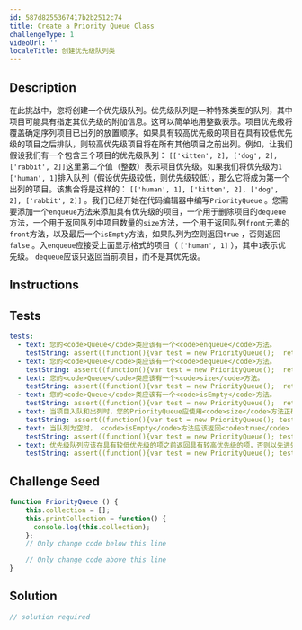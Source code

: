 ```yaml
---
id: 587d8255367417b2b2512c74
title: Create a Priority Queue Class
challengeType: 1
videoUrl: ''
localeTitle: 创建优先级队列类
---
```


## Description
<section id="description">在此挑战中，您将创建一个优先级队列。优先级队列是一种特殊类型的队列，其中项目可能具有指定其优先级的附加信息。这可以简单地用整数表示。项目优先级将覆盖确定序列项目已出列的放置顺序。如果具有较高优先级的项目在具有较低优先级的项目之后排队，则较高优先级项目将在所有其他项目之前出列。例如，让我们假设我们有一个包含三个项目的优先级队列： <code>[[&#39;kitten&#39;, 2], [&#39;dog&#39;, 2], [&#39;rabbit&#39;, 2]]</code>这里第二个值（整数）表示项目优先级。如果我们将优先级为<code>1</code> <code>[&#39;human&#39;, 1]</code>排入队列（假设优先级较低，则优先级较低），那么它将成为第一个出列的项目。该集合将是这样的： <code>[[&#39;human&#39;, 1], [&#39;kitten&#39;, 2], [&#39;dog&#39;, 2], [&#39;rabbit&#39;, 2]]</code> 。我们已经开始在代码编辑器中编写<code>PriorityQueue</code> 。您需要添加一个<code>enqueue</code>方法来添加具有优先级的项目，一个用于删除项目的<code>dequeue</code>方法，一个用于返回队列中项目数量的<code>size</code>方法，一个用于返回队列<code>front</code>元素的<code>front</code>方法，以及最后一个<code>isEmpty</code>方法，如果队列为空则返回<code>true</code> ，否则返回<code>false</code> 。入<code>enqueue</code>应接受上面显示格式的项目（ <code>[&#39;human&#39;, 1]</code> ），其中<code>1</code>表示优先级。 <code>dequeue</code>应该只返回当前项目，而不是其优先级。 </section>

## Instructions
<section id="instructions">
</section>

## Tests
<section id='tests'>

```yml
tests:
  - text: 您的<code>Queue</code>类应该有一个<code>enqueue</code>方法。
    testString: assert((function(){var test = new PriorityQueue();  return (typeof test.enqueue === 'function')}()), 'Your <code>Queue</code> class should have a <code>enqueue</code> method.');
  - text: 您的<code>Queue</code>类应该有一个<code>dequeue</code>方法。
    testString: assert((function(){var test = new PriorityQueue();  return (typeof test.dequeue === 'function')}()), 'Your <code>Queue</code> class should have a <code>dequeue</code> method.');
  - text: 您的<code>Queue</code>类应该有一个<code>size</code>方法。
    testString: assert((function(){var test = new PriorityQueue();  return (typeof test.size === 'function')}()), 'Your <code>Queue</code> class should have a <code>size</code> method.');
  - text: 您的<code>Queue</code>类应该有一个<code>isEmpty</code>方法。
    testString: assert((function(){var test = new PriorityQueue();  return (typeof test.isEmpty === 'function')}()), 'Your <code>Queue</code> class should have an <code>isEmpty</code> method.');
  - text: 当项目入队和出列时，您的PriorityQueue应使用<code>size</code>方法正确跟踪当前项目数。
    testString: assert((function(){var test = new PriorityQueue(); test.enqueue(['David Brown', 2]); test.enqueue(['Jon Snow', 1]); var size1 = test.size(); test.dequeue(); var size2 = test.size(); test.enqueue(['A', 3]); test.enqueue(['B', 3]); test.enqueue(['C', 3]); return (size1 === 2 && size2 === 1 && test.size() === 4)}()), 'Your PriorityQueue should correctly keep track of the current number of items using the <code>size</code> method as items are enqueued and dequeued.');
  - text: 当队列为空时， <code>isEmpty</code>方法应该返回<code>true</code> 。
    testString: assert((function(){var test = new PriorityQueue(); test.enqueue(['A', 1]); test.enqueue(['B', 1]); test.dequeue(); var first = test.isEmpty(); test.dequeue(); return (!first && test.isEmpty()); }()), 'The <code>isEmpty</code> method should return <code>true</code> when the queue is empty.');
  - text: 优先级队列应该在具有较低优先级的项之前返回具有较高优先级的项，否则以先进先出顺序返回项。
    testString: assert((function(){var test = new PriorityQueue(); test.enqueue(['A', 5]); test.enqueue(['B', 5]); test.enqueue(['C', 5]); test.enqueue(['D', 3]); test.enqueue(['E', 1]); test.enqueue(['F', 7]); var result = []; result.push(test.dequeue()); result.push(test.dequeue()); result.push(test.dequeue()); result.push(test.dequeue()); result.push(test.dequeue()); result.push(test.dequeue()); return result.join('') === 'EDABCF';}()), 'The priority queue should return items with a higher priority before items with a lower priority and return items in first-in-first-out order otherwise.');

```

</section>

## Challenge Seed
<section id='challengeSeed'>

<div id='js-seed'>

```js
function PriorityQueue () {
    this.collection = [];
    this.printCollection = function() {
      console.log(this.collection);
    };
    // Only change code below this line

    // Only change code above this line
}

```

</div>



</section>

## Solution
<section id='solution'>

```js
// solution required
```
</section>
